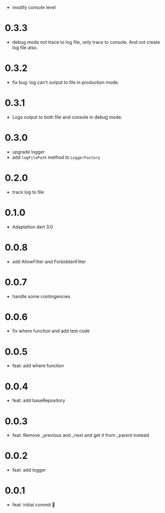 
- modify console level

# 0.3.3

- debug mode not trace to log file, only trace to console. And not create log file also.

# 0.3.2

- fix bug: log can't output to file in production mode.

# 0.3.1

- Logs output to both file and console in debug mode.

# 0.3.0

- upgrade logger
- add `logFilePath` method to `LoggerFactory`

# 0.2.0

- trace log to file

# 0.1.0

- Adaptation dart 3.0

# 0.0.8

- add AllowFilter and ForbiddenFilter


# 0.0.7

- handle some contingencies

# 0.0.6

- fix where function and add test code


# 0.0.5

- feat: add where function


# 0.0.4

- feat: add baseRepository


# 0.0.3

- feat: Remove _previous and _next and get it from _parent instead


# 0.0.2

- feat: add logger


# 0.0.1

- feat: initial commit 🎉
